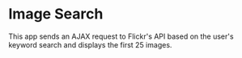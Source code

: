 # Image Search

This app sends an AJAX request to Flickr's API based on the user's keyword search and displays the first 25 images.
